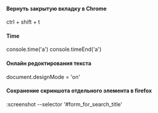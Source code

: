 #### Вернуть закрытую вкладку в Chrome
ctrl + shift + t
#### Time
console.time('a')
console.timeEnd('a')
#### Онлайн редоктирования текста
document.designMode = 'on'
#### Сохранение скриншота отдельного элемента в firefox
:screenshot --selector '#form_for_search_title'
